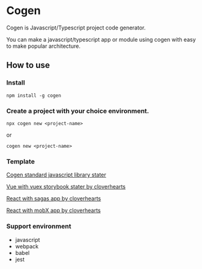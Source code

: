 # Cogen

Cogen is Javascript/Typescript project code generator.

You can make a javascript/typescript app or module using cogen with easy to make popular architecture.

## How to use

### Install

```shell
npm install -g cogen
```


### Create a project with your choice environment.

```shell
npx cogen new <project-name>
```

or

```shell
cogen new <project-name>
```

### Template

[Cogen standard javascript library stater](https://github.com/cloverhearts/javascript-module-boilerplate)

[Vue with vuex storybook stater by cloverhearts](https://github.com/cloverhearts/vue-with-vuex-storybook-stater)

[React with sagas app by cloverhearts](https://github.com/cloverhearts/react-with-sagas-app-stater)

[React with mobX app by cloverhearts](https://github.com/cloverhearts/react-with-mobx-app-stater)


### Support environment

- javascript
- webpack
- babel
- jest


